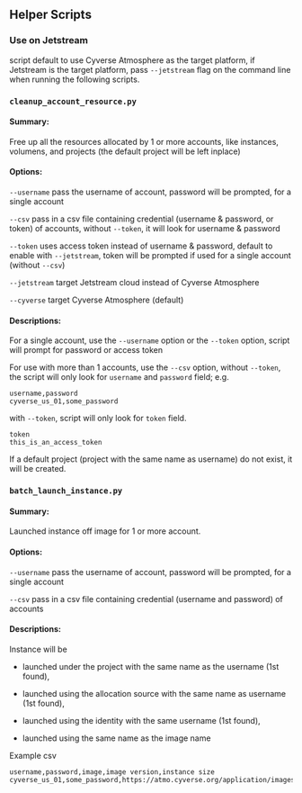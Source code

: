 
## Helper Scripts

### Use on Jetstream

script default to use Cyverse Atmosphere as the target platform, if Jetstream is the target platform, pass `--jetstream` flag on the command line when running the following scripts.

### `cleanup_account_resource.py`

#### Summary:

Free up all the resources allocated by 1 or more accounts, like instances, volumens, and projects (the default project will be left inplace)

#### Options:

`--username` pass the username of account, password will be prompted, for a single account

`--csv` pass in a csv file containing credential (username & password, or token) of accounts, without `--token`, it will look for username & password

`--token` uses access token instead of username & password, default to enable with `--jetstream`, token will be prompted if used for a single account (without `--csv`)

`--jetstream` target Jetstream cloud instead of Cyverse Atmosphere

`--cyverse` target Cyverse Atmosphere (default)

#### Descriptions:

For a single account, use the `--username` option or the `--token` option, script will prompt for password or access token

For use with more than 1 accounts, use the `--csv` option, without `--token`, the script will only look for `username` and `password` field;
e.g.
```csv
username,password
cyverse_us_01,some_password
```
with `--token`, script will only look for `token` field.
```csv
token
this_is_an_access_token
```

If a default project (project with the same name as username) do not exist, it will be created.

### `batch_launch_instance.py`

#### Summary:

Launched instance off image for 1 or more account.

#### Options:

`--username` pass the username of account, password will be prompted, for a single account

`--csv` pass in a csv file containing credential (username and password) of accounts

#### Descriptions:

Instance will be

- launched under the project with the same name as the username (1st found),

- launched using the allocation source with the same name as username (1st found),

- launched using the identity with the same username (1st found),

- launched using the same name as the image name

Example csv
```csv
username,password,image,image version,instance size
cyverse_us_01,some_password,https://atmo.cyverse.org/application/images/1552,2.0,tiny1
```
